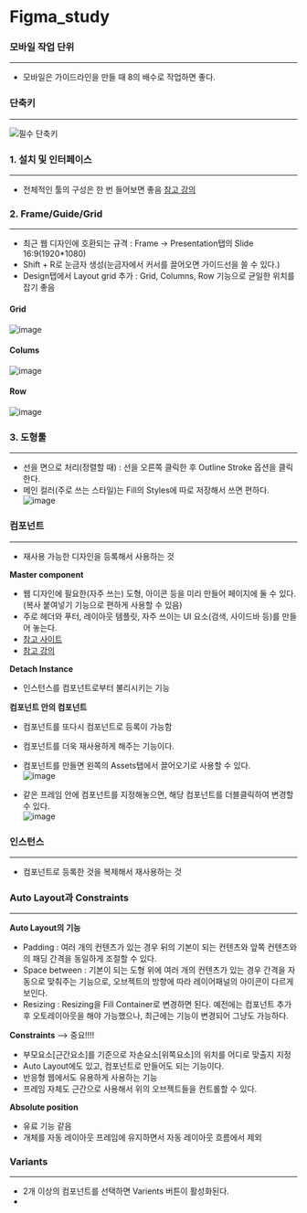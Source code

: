 # Figma_study
### 모바일 작업 단위
---
- 모바일은 가이드라인을 만들 때 8의 배수로 작업하면 좋다.

### 단축키
---
![필수 단축키](https://user-images.githubusercontent.com/89984853/219985330-2938155f-158b-4d0d-938d-91192c48ae84.png)

### 1. 설치 및 인터페이스
---
- 전체적인 툴의 구성은 한 번 들어보면 좋음 [참고 강의](https://ossam5.tistory.com/267)

### 2. Frame/Guide/Grid
---
- 최근 웹 디자인에 호환되는 규격 : Frame → Presentation탭의 Slide 16:9(1920*1080)
- Shift + R로 눈금자 생성(눈금자에서 커서를 끌어오면 가이드선을 쓸 수 있다.)
- Design탭에서 Layout grid 추가 : Grid, Columns, Row 기능으로 균일한 위치를 잡기 좋음
#### Grid
![image](https://user-images.githubusercontent.com/89984853/219985674-97767691-4510-4cf2-8657-35a6e79f0b51.png)
#### Colums
![image](https://user-images.githubusercontent.com/89984853/219985654-06bb93c0-2a3d-4cdf-9c17-d2b6d33cd491.png)
#### Row
![image](https://user-images.githubusercontent.com/89984853/219985724-ea2f008f-3ac5-46e3-89a2-7d8500a92a86.png)

### 3. 도형툴
---
- 선을 면으로 처리(정렬할 때) : 선을 오른쪽 클릭한 후 Outline Stroke 옵션을 클릭한다.
- 메인 컬러(주로 쓰는 스타일)는 Fill의 Styles에 따로 저장해서 쓰면 편하다.   
![image](https://user-images.githubusercontent.com/89984853/219992639-371e201e-3b46-439e-bf9b-2bc2dcc657e7.png)

### 컴포넌트
---
- 재사용 가능한 디자인을 등록해서 사용하는 것   

**Master component**
- 웹 디자인에 필요한(자주 쓰는) 도형, 아이콘 등을 미리 만들어 페이지에 둘 수 있다.(복사 붙여넣기 기능으로 편하게 사용할 수 있음)
- 주로 헤더와 푸터, 레이아웃 템플릿, 자주 쓰이는 UI 요소(검색, 사이드바 등)를 만들어 놓는다.
- [참고 사이트](https://yozm.wishket.com/magazine/detail/1187/)
- [참고 강의](https://www.youtube.com/watch?v=Z1mapqjOIEA&list=PLdwQP35_Nz9eMN9K82jNFBJ4xqJUMoXm8&index=12)
   
**Detach Instance**
- 인스턴스를 컴포넌트로부터 불리시키는 기능

**컴포넌트 안의 컴포넌트**
- 컴포넌트를 또다시 컴포넌트로 등록이 가능함
- 컴포넌트를 더욱 재사용하게 해주는 기능이다.
- 컴포넌트를 만들면 왼쪽의 Assets탭에서 끌어오기로 사용할 수 있다.   
![image](https://user-images.githubusercontent.com/89984853/220018417-ea88ef92-44dd-458c-809a-bba35419f8bb.png)
 
- 같은 프레임 안에 컴포넌트를 지정해놓으면, 해당 컴포넌트를 더블클릭하여 변경할 수 있다.   
![image](https://user-images.githubusercontent.com/89984853/220021316-2a989bdf-0f53-4830-bd8c-5ededd918171.png)

### 인스턴스
---
- 컴포넌트로 등록한 것을 복제해서 재사용하는 것

### Auto Layout과 Constraints
---
**Auto Layout의 기능**
- Padding : 여러 개의 컨텐츠가 있는 경우 뒤의 기본이 되는 컨텐츠와 앞쪽 컨텐츠와의 패딩 간격을 동일하게 조절할 수 있다.
- Space between : 기본이 되는 도형 위에 여러 개의 컨텐츠가 있는 경우 간격을 자동으로 맞춰주는 기능으로, 오브젝트의 방향에 따라 레이어패널의 아이콘이 다르게 보인다.
- Resizing : Resizing을 Fill Container로 변경하면 된다. 예전에는 컴포넌트 추가 후 오토레이아웃을 해야 가능했으나, 최근에는 기능이 변경되어 그냥도 가능하다.
   
**Constraints** --> 중요!!!!
- 부모요소[근간요소]를 기준으로 자손요소[위쪽요소]의 위치를 어디로 맞출지 지정
- Auto Layout에도 있고, 컴포넌트로 만들어도 되는 기능이다.
- 반응형 웹에서도 유용하게 사용하는 기능
- 프레임 자체도 근간으로 사용해서 위의 오브젝트들을 컨트롤할 수 있다.

**Absolute position**
- 유료 기능 같음
- 개체를 자동 레이아웃 프레임에 유지하면서 자동 레이아웃 흐름에서 제외

### Variants
---
- 2개 이상의 컴포넌트를 선택하면 Varients 버튼이 활성화된다.
- 
